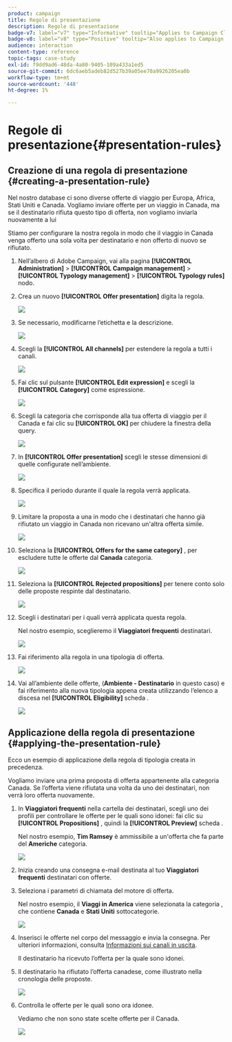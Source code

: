 ```yaml
---
product: campaign
title: Regole di presentazione
description: Regole di presentazione
badge-v7: label="v7" type="Informative" tooltip="Applies to Campaign Classic v7"
badge-v8: label="v8" type="Positive" tooltip="Also applies to Campaign v8"
audience: interaction
content-type: reference
topic-tags: case-study
exl-id: f9dd9ad6-48da-4a80-9405-109a433a1ed5
source-git-commit: 6dc6aeb5adeb82d527b39a05ee70a9926205ea0b
workflow-type: tm+mt
source-wordcount: '448'
ht-degree: 1%

---
```


# Regole di presentazione{#presentation-rules}



## Creazione di una regola di presentazione {#creating-a-presentation-rule}

Nel nostro database ci sono diverse offerte di viaggio per Europa, Africa, Stati Uniti e Canada. Vogliamo inviare offerte per un viaggio in Canada, ma se il destinatario rifiuta questo tipo di offerta, non vogliamo inviarla nuovamente a lui

Stiamo per configurare la nostra regola in modo che il viaggio in Canada venga offerto una sola volta per destinatario e non offerto di nuovo se rifiutato.

1. Nell’albero di Adobe Campaign, vai alla pagina **[!UICONTROL Administration]** > **[!UICONTROL Campaign management]** > **[!UICONTROL Typology management]** > **[!UICONTROL Typology rules]** nodo.
1. Crea un nuovo **[!UICONTROL Offer presentation]** digita la regola.

   ![](assets/offer_typology_example_001.png)

1. Se necessario, modificarne l’etichetta e la descrizione.

   ![](assets/offer_typology_example_002.png)

1. Scegli la **[!UICONTROL All channels]** per estendere la regola a tutti i canali.

   ![](assets/offer_typology_example_003.png)

1. Fai clic sul pulsante **[!UICONTROL Edit expression]** e scegli la **[!UICONTROL Category]** come espressione.

   ![](assets/offer_typology_example_004.png)

1. Scegli la categoria che corrisponde alla tua offerta di viaggio per il Canada e fai clic su **[!UICONTROL OK]** per chiudere la finestra della query.

   ![](assets/offer_typology_example_005.png)

1. In **[!UICONTROL Offer presentation]** scegli le stesse dimensioni di quelle configurate nell’ambiente.

   ![](assets/offer_typology_example_006.png)

1. Specifica il periodo durante il quale la regola verrà applicata.

   ![](assets/offer_typology_example_007.png)

1. Limitare la proposta a una in modo che i destinatari che hanno già rifiutato un viaggio in Canada non ricevano un&#39;altra offerta simile.

   ![](assets/offer_typology_example_008.png)

1. Seleziona la **[!UICONTROL Offers for the same category]** , per escludere tutte le offerte dal **Canada** categoria.

   ![](assets/offer_typology_example_020.png)

1. Seleziona la **[!UICONTROL Rejected propositions]** per tenere conto solo delle proposte respinte dal destinatario.

   ![](assets/offer_typology_example_021.png)

1. Scegli i destinatari per i quali verrà applicata questa regola.

   Nel nostro esempio, sceglieremo il **Viaggiatori frequenti** destinatari.

   ![](assets/offer_typology_example_009.png)

1. Fai riferimento alla regola in una tipologia di offerta.

   ![](assets/offer_typology_example_013.png)

1. Vai all’ambiente delle offerte, (**Ambiente - Destinatario** in questo caso) e fai riferimento alla nuova tipologia appena creata utilizzando l’elenco a discesa nel **[!UICONTROL Eligibility]** scheda .

   ![](assets/offer_typology_example_014.png)

## Applicazione della regola di presentazione {#applying-the-presentation-rule}

Ecco un esempio di applicazione della regola di tipologia creata in precedenza.

Vogliamo inviare una prima proposta di offerta appartenente alla categoria Canada. Se l’offerta viene rifiutata una volta da uno dei destinatari, non verrà loro offerta nuovamente.

1. In **Viaggiatori frequenti** nella cartella dei destinatari, scegli uno dei profili per controllare le offerte per le quali sono idonei: fai clic su **[!UICONTROL Propositions]** , quindi la **[!UICONTROL Preview]** scheda .

   Nel nostro esempio, **Tim Ramsey** è ammissibile a un&#39;offerta che fa parte del **Americhe** categoria.

   ![](assets/offer_typology_example_015.png)

1. Inizia creando una consegna e-mail destinata al tuo **Viaggiatori frequenti** destinatari con offerte.
1. Seleziona i parametri di chiamata del motore di offerta.

   Nel nostro esempio, il **Viaggi in America** viene selezionata la categoria , che contiene **Canada** e **Stati Uniti** sottocategorie.

   ![](assets/offer_typology_example_016.png)

1. Inserisci le offerte nel corpo del messaggio e invia la consegna. Per ulteriori informazioni, consulta [Informazioni sui canali in uscita](../../interaction/using/about-outbound-channels.md).

   Il destinatario ha ricevuto l’offerta per la quale sono idonei.

1. Il destinatario ha rifiutato l’offerta canadese, come illustrato nella cronologia delle proposte.

   ![](assets/offer_typology_example_018.png)

1. Controlla le offerte per le quali sono ora idonee.

   Vediamo che non sono state scelte offerte per il Canada.

   ![](assets/offer_typology_example_019.png)

